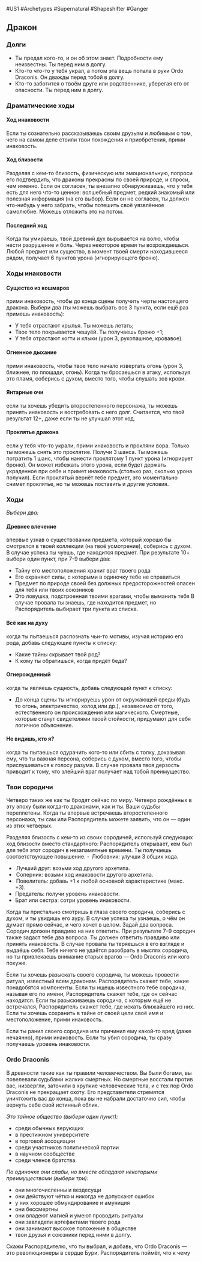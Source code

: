 #US1 #Archetypes #Supernatural #Shapeshifter #Ganger 

## Дракон

### Долги
- Ты предал кого-то, и он об этом знает. Подробности ему неизвестны. Ты перед ним в долгу. 
- Кто-то что-то у тебя украл, а потом эта вещь попала в руки Ordo Draconis. Он дважды перед тобой в долгу. 
- Кто-то заботится о твоём друге или родственнике, уберегая его от опасности. Ты перед ним в долгу. 


### Драматические ходы
#### Ход инаковости 
Если ты сознательно рассказываешь своим друзьям и любимым о том, чего на самом деле стоили твои похождения и приобретения, прими инаковость.

#### Ход близости
Разделяя с кем-то близость, физическую или эмоциональную, попроси его подтвердить, что драконы прекрасны по своей природе, и спроси, чем именно. Если он согласен, ты внезапно обнаруживаешь, что у тебя есть для него что-то ценное: волшебный предмет, редкий знакомый или полезная информация (на его выбор). Если он не согласен, ты должен что-нибудь у него забрать, чтобы потешить своё уязвлённое самолюбие. Можешь отложить это на потом.

#### Последний ход
Когда ты умираешь, твой древний дух вырывается на волю, чтобы нести разрушение и боль. Через некоторое время ты возрождаешься. Любой предмет или существо, в момент твоей смерти находившееся рядом, получает 6 пунктов урона (игнорирующего броню).

### Ходы инаковости
#### Существо из кошмаров
прими инаковость, чтобы до конца сцены получить черты настоящего дракона. Выбери два (ты можешь выбрать все 3 пункта, если ещё раз примешь инаковость): 
- У тебя отрастают крылья. Ты можешь летать; 
- Твое тело покрывается чешуёй. Ты получаешь броню +1; 
- У тебя отрастают когти и клыки (урон 3, рукопашное, кровавое). 

#### Огненное дыхание
прими инаковость, чтобы твое тело начало извергать огонь (урон 3, ближнее, по площади, огонь). Когда ты бросаешься в атаку, используя это пламя, соберись с духом, вместо того, чтобы слушать зов крови. 

#### Янтарные очи
если ты хочешь убедить второстепенного персонажа, ты можешь принять инаковость и востребовать с него долг. Считается, что твой результат 12+, даже если ты не улучшал этот ход. 

#### Проклятье дракона
если у тебя что-то украли, прими инаковость и прокляни вора. Только ты можешь снять это проклятие. Получи 3 шанса. Ты можешь потратить 1 шанс, чтобы нанести проклятому 1 пункт урона (игнорирует броню). Он может избежать этого урона, если будет держать украденное при себе и примет инаковость (столько раз, сколько урона получил). Если проклятый вернёт тебе предмет, это моментально снимет проклятье, но ты можешь поставить и другие условия.

### Ходы
*Выбери два:*
#### Древнее влечение
впервые узнав о существовании предмета, который хорошо бы смотрелся в твоей коллекции (на твоё усмотрение), соберись с духом. В случае успеха ты чуешь, где находится предмет. 
 При результате 10+ выбери один пункт, при 7-9 выбери два: 
- Тайну его местоположения хранит враг твоего рода 
- Его охраняют силы, с которыми в одиночку тебе не справиться 
- Предмет по природе своей без должных предосторожностей опасен для тебя или твоих союзников 
- Это ловушка, подстроенная твоими врагами, чтобы выманить тебя
В случае провала ты знаешь, где находится предмет, но Распорядитель выбирает три пункта из списка. 

#### Всё как на духу
когда ты пытаешься распознать чьи-то мотивы, изучая историю его рода, добавь следующие пункты к списку: 
- Какие тайны скрывает твой род? 
- К кому ты обратишься, когда придёт беда? 

#### Огнерожденный
когда ты являешь сущность, добавь следующий пункт к списку: 
- До конца сцены ты игнорируешь урон от окружающей среды (будь то огонь, электричество, холод или др.), независимо от того, естественного он происхождения или магического. Смертные, которые станут свидетелями твоей стойкости, придумают для себя логичное объяснение. 

#### Не видишь, кто я?
когда ты пытаешься одурачить кого-то или сбить с толку, доказывая ему, что ты важная персона, соберись с духом, вместо того, чтобы прислушиваться к голосу разума. В случае провала твоя дерзость приводит к тому, что злейший враг получает над тобой преимущество.

### Твои сородичи

Четверо таких же как ты бродят сейчас по миру. Четверо рождённых в эту эпоху были когда‑то драконами, как и ты. Ваши судьбы переплетены. Когда ты впервые встречаешь второстепенного персонажа, ты сам или Распорядитель можете заявить, что он — один из этих четверых. 

Разделяя близость с кем‑то из своих сородичей, используй следующих ход близости вместо стандартного: 
Распорядитель открывает, кем был для тебя этот сородич в незапамятные времени. Ты получаешь соответствующее повышение. 
-  Любовник: улучши 3 общих хода. 
-  Лучший друг: возьми ход другого архетипа. 
-  Соперник: возьми ход инаковости другого архетипа. 
-  Повелитель: добавь +1 к любой основной характеристике (макс. +3). 
- Предатель: получи уровень инаковости. 
- Брат или сестра: сотри уровень инаковости. 

Когда ты пристально смотришь в  глаза своего сородича, соберись с духом, и ты увидишь его ауру. В случае успеха ты узнаешь, о чём он думает прямо сейчас, и чего хочет в целом. Задай два вопроса. Сородич должен правдиво на  них ответить. При  результате 7–9 сородич также задаст тебе два вопроса. Ты должен ответить правдиво или принять инаковость. В  случае провала ты теряешься в  его взгляде и  выдаёшь себя. Тебе ничего не удаётся разобрать в мыслях сородича, но ты привлекаешь внимание старых врагов — Ordo Draconis или кого похуже. 

Если ты хочешь разыскать своего сородича, ты можешь провести ритуал, известный всем драконам. Распорядитель скажет тебе, какие понадобятся 
компоненты. Если ты ищешь известного тебе сородича, называя его по  имени, Распорядитель скажет тебе, где он сейчас находится. Если ты 
разыскиваешь сородича, с которым ещё не встречался, Распорядитель скажет тебе, где искать ближайшего из них. Если ты хочешь сохранить в тайне от 
своей цели своё имя и местоположение, прими инаковость. 

Если ты ранил своего сородича или  причинил ему какой‑то  вред (даже нечаянно), прими инаковость. Если ты убил сородича, ты сразу получаешь уровень инаковости. 

### Ordo Draconis
В  древности такие как  ты правили человечеством. Вы были богами, вы повелевали судьбами жалких смертных. Но смертные восстали против вас, низвергли, заточили в хрупкие человеческие тела, и с тех пор Ordo Draconis не прекращает охоту. Его представители стремятся уничтожить вас до конца, пока вы не набрали достаточно сил, чтобы вернуть себе свой истинный облик. 

*Это тайное общество (выбери один пункт):*
- cреди обычных верующих
- в престижном университете
- в торговой ассоциации
- среди участников политической партии
- в научном сообществе
- среди членов братства.

*По одиночке они слабы, но вместе обладают некоторыми преимуществами (выбери три):*
- они многочисленны и  вездесущи
- они действуют чётко и  никогда не  допускают ошибок
- у  них хорошее обмундирование и  амуниция
- они бессмертны
- они владеют магией и умеют проводить ритуалы
- они завладели артефактами твоего рода
- они занимают высокое положение в обществе
- твои друзья и союзники перед ними в долгу.

Скажи Распорядителю, что ты выбрал, и добавь, что Ordo Draconis — это революционеры в сердце Бури. Распорядитель поймёт, что к чему

